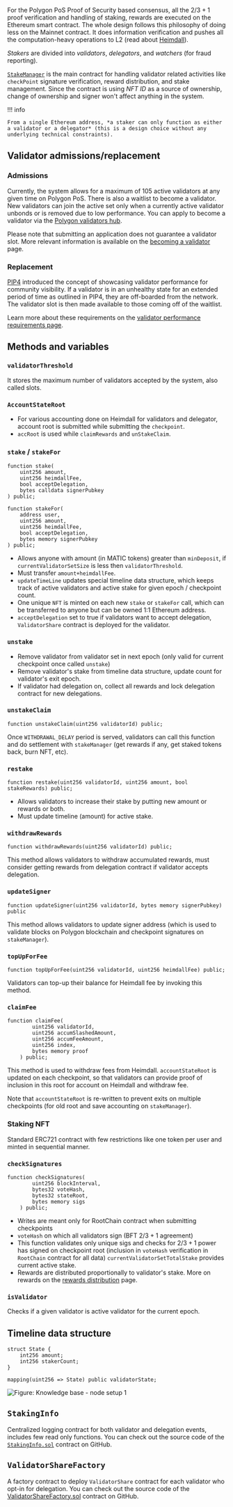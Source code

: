 For the Polygon PoS Proof of Security based consensus, all the $2/3+1$ proof verification and handling of staking, rewards are executed on the Ethereum smart contract. The whole design follows this philosophy of doing less on the Mainnet contract. It does information verification and pushes all the computation-heavy operations to L2 (read about [Heimdall](https://docs.polygon.technology/pos/architecture/heimdall/)).

*Stakers* are divided into *validators*, *delegators*, and *watchers* (for fraud reporting).

[`StakeManager`](https://github.com/0xPolygon/pos-contracts/blob/develop/contracts/staking/stakeManager/StakeManager.sol) is the main contract for handling validator related activities like `checkPoint` signature verification, reward distribution, and stake management. Since the contract is using *NFT ID* as a source of ownership, change of ownership and signer won't affect anything in the system.

!!! info
    
    From a single Ethereum address, *a staker can only function as either a validator or a delegator* (this is a design choice without any underlying technical constraints).


## Validator admissions/replacement

### Admissions

Currently, the system allows for a maximum of 105 active validators at any given time on Polygon PoS. There is also a waitlist to become a validator. New validators can join the active set only when a currently active validator unbonds or is removed due to low performance. You can apply to become a validator via the [Polygon validators hub](https://polygoncommunity.typeform.com/validatorshub).

Please note that submitting an application does not guarantee a validator slot. More relevant information is available on the [becoming a validator](../../get-started/becoming-a-validator.md) page.


### Replacement

[PIP4](https://forum.polygon.technology/t/pip-4-validator-performance-management/9956) introduced the concept of showcasing validator performance for community visibility. If a validator is in an unhealthy state for an extended period of time as outlined in PIP4, they are off-boarded from the network. The validator slot is then made available to those coming off of the waitlist.

Learn more about these requirements on the [validator performance requirements page](../../how-to/operate-validator-node/validator-performance.md).


## Methods and variables

### `validatorThreshold`

It stores the maximum number of validators accepted by the system, also called slots.

### `AccountStateRoot`

- For various accounting done on Heimdall for validators and delegator, account root is submitted while submitting the `checkpoint`.
- `accRoot` is used while `claimRewards` and `unStakeClaim`.

### `stake` / `stakeFor`

```solidity title="StakeManager.sol"
function stake(
    uint256 amount,
    uint256 heimdallFee,
    bool acceptDelegation,
    bytes calldata signerPubkey
) public;

function stakeFor(
    address user,
    uint256 amount,
    uint256 heimdallFee,
    bool acceptDelegation,
    bytes memory signerPubkey
) public;
```

- Allows anyone with amount (in MATIC tokens) greater than `minDeposit`, if `currentValidatorSetSize` is less then `validatorThreshold`.
- Must transfer `amount+heimdallFee`.
- `updateTimeLine` updates special timeline data structure, which keeps track of active validators and active stake for given epoch / checkpoint count.
- One unique `NFT` is minted on each new `stake` or `stakeFor` call, which can be transferred to anyone but can be owned 1:1 Ethereum address.
- `acceptDelegation` set to true if validators want to accept delegation, `ValidatorShare` contract is deployed for the validator.

### `unstake`

- Remove validator from validator set in next epoch (only valid for current checkpoint once called `unstake`)
- Remove validator's stake from timeline data structure, update count for validator's exit epoch.
- If validator had delegation on, collect all rewards and lock delegation contract for new delegations.

### `unstakeClaim`

```solidity
function unstakeClaim(uint256 validatorId) public;
```
Once `WITHDRAWAL_DELAY` period is served, validators can call this function and do settlement with `stakeManager` (get rewards if any, get staked tokens back, burn NFT, etc).

### `restake`

```solidity
function restake(uint256 validatorId, uint256 amount, bool stakeRewards) public;
```

- Allows validators to increase their stake by putting new amount or rewards or both.
- Must update timeline (amount) for active stake.

### `withdrawRewards`

```solidity
function withdrawRewards(uint256 validatorId) public;
```

This method allows validators to withdraw accumulated rewards, must consider getting rewards from delegation contract if validator accepts delegation.

### `updateSigner`

```solidity
function updateSigner(uint256 validatorId, bytes memory signerPubkey) public
```

This method allows validators to update signer address (which is used to validate blocks on Polygon blockchain and checkpoint signatures on `stakeManager`).

### `topUpForFee`

```solidity
function topUpForFee(uint256 validatorId, uint256 heimdallFee) public;
```

Validators can top-up their balance for Heimdall fee by invoking this method.

### `claimFee`

```solidity
function claimFee(
        uint256 validatorId,
        uint256 accumSlashedAmount,
        uint256 accumFeeAmount,
        uint256 index,
        bytes memory proof
    ) public;
```

This method is used to withdraw fees from Heimdall. `accountStateRoot` is updated on each checkpoint, so that validators can provide proof of inclusion in this root for account on Heimdall and withdraw fee.

Note that `accountStateRoot` is re-written to prevent exits on multiple checkpoints (for old root and save accounting on `stakeManager`).

### Staking NFT

Standard ERC721 contract with few restrictions like one token per user and minted in sequential manner.

### `checkSignatures`

```solidity
function checkSignatures(
        uint256 blockInterval,
        bytes32 voteHash,
        bytes32 stateRoot,
        bytes memory sigs
    ) public;
```

- Writes are meant only for RootChain contract when submitting checkpoints
- `voteHash` on which all validators sign (BFT $2/3+1$ agreement)
- This function validates only unique sigs and checks for $2/3+1$ power has signed on checkpoint root (inclusion in `voteHash` verification in `RootChain` contract for all data) `currentValidatorSetTotalStake` provides current active stake.
- Rewards are distributed proportionally to validator's stake. More on rewards on the [rewards distribution](https://docs.polygon.technology/pos/how-to/operating/validator-node/#reward-distribution) page.
<!-- (https://www.notion.so/Rewards-Distribution-127d586c14544beb9ea326fd3bb5d3a2). -->

### `isValidator`

Checks if a given validator is active validator for the current epoch.

## Timeline data structure

```solidity
struct State {
    int256 amount;
    int256 stakerCount;
}

mapping(uint256 => State) public validatorState;
```

![Figure: Knowledge base - node setup 1](../../../img/pos/staking_manager.png)


## `StakingInfo`

Centralized logging contract for both validator and delegation events, includes few read only functions. You can check out the source code of the [`StakingInfo.sol`](https://github.com/0xPolygon/pos-contracts/blob/develop/contracts/staking/StakingInfo.sol) contract on GitHub.

## `ValidatorShareFactory`

A factory contract to deploy `ValidatorShare` contract for each validator who opt-in for delegation. You can check out the source code of the [ValidatorShareFactory.sol](https://github.com/0xPolygon/pos-contracts/blob/develop/contracts/staking/validatorShare/ValidatorShareFactory.sol) contract on GitHub.
